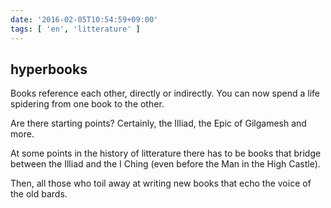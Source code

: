 ```yaml
---
date: '2016-02-05T10:54:59+09:00'
tags: [ 'en', 'litterature' ]
---
```


## hyperbooks

Books reference each other, directly or indirectly. You can now spend a life spidering from one book to the other.

Are there starting points? Certainly, the Illiad, the Epic of Gilgamesh and more.

At some points in the history of litterature there has to be books that bridge between the Illiad and the I Ching (even before the Man in the High Castle).

Then, all those who toil away at writing new books that echo the voice of the old bards.

